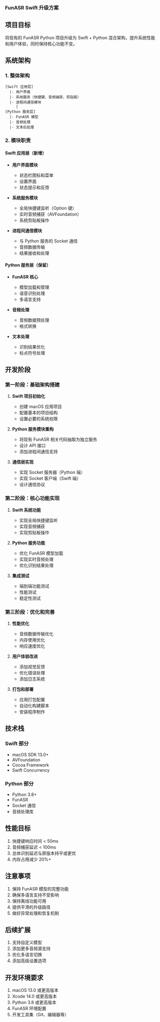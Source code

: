 ### FunASR Swift 升级方案

## 项目目标
将现有的 FunASR Python 项目升级为 Swift + Python 混合架构，提升系统性能和用户体验，同时保持核心功能不变。

## 系统架构

### 1. 整体架构
```
[Swift 应用层]
  |- 用户界面
  |- 系统服务（快捷键、音频捕获、剪贴板）
  |- 进程间通信模块
     |
[Python 服务层]
  |- FunASR 模型
  |- 音频处理
  |- 文本后处理
```

### 2. 模块职责

#### Swift 应用层（新增）
- **用户界面模块**
  - 状态栏图标和菜单
  - 设置界面
  - 状态提示和反馈
  
- **系统服务模块**
  - 全局快捷键监听（Option 键）
  - 实时音频捕获（AVFoundation）
  - 系统剪贴板操作
  
- **进程间通信模块**
  - 与 Python 服务的 Socket 通信
  - 音频数据传输
  - 结果接收和处理

#### Python 服务层（保留）
- **FunASR 核心**
  - 模型加载和管理
  - 语音识别处理
  - 多语言支持
  
- **音频处理**
  - 音频数据预处理
  - 格式转换
  
- **文本处理**
  - 识别结果优化
  - 标点符号处理

## 开发阶段

### 第一阶段：基础架构搭建
1. **Swift 项目初始化**
   - 创建 macOS 应用项目
   - 配置基本的项目结构
   - 设置必要的系统权限

2. **Python 服务模块重构**
   - 将现有 FunASR 相关代码抽取为独立服务
   - 设计 API 接口
   - 添加进程间通信支持

3. **通信层实现**
   - 实现 Socket 服务器（Python 端）
   - 实现 Socket 客户端（Swift 端）
   - 设计通信协议

### 第二阶段：核心功能实现
1. **Swift 系统功能**
   - 实现全局快捷键监听
   - 实现音频捕获
   - 实现剪贴板操作

2. **Python 服务功能**
   - 优化 FunASR 模型加载
   - 实现实时音频处理
   - 优化识别结果处理

3. **集成测试**
   - 端到端功能测试
   - 性能测试
   - 稳定性测试

### 第三阶段：优化和完善
1. **性能优化**
   - 音频数据传输优化
   - 内存使用优化
   - 响应速度优化

2. **用户体验改进**
   - 添加视觉反馈
   - 优化错误处理
   - 添加日志系统

3. **打包和部署**
   - 应用打包配置
   - 自动化构建脚本
   - 安装程序制作

## 技术栈

### Swift 部分
- macOS SDK 13.0+
- AVFoundation
- Cocoa Framework
- Swift Concurrency

### Python 部分
- Python 3.8+
- FunASR
- Socket 通信
- 音频处理库

## 性能目标
1. 快捷键响应时间 < 50ms
2. 音频捕获延迟 < 100ms
3. 总体识别延迟与原版本持平或更优
4. 内存占用减少 20%+

## 注意事项
1. 保持 FunASR 模型的完整功能
2. 确保多语言支持不受影响
3. 保持离线功能可用
4. 提供平滑的升级路径
5. 做好异常处理和恢复机制

## 后续扩展
1. 支持自定义模型
2. 添加更多音频源支持
3. 优化多语言切换
4. 添加高级设置选项

## 开发环境要求
1. macOS 13.0 或更高版本
2. Xcode 14.0 或更高版本
3. Python 3.8 或更高版本
4. FunASR 环境配置
5. 开发工具集（Git、编辑器等） 